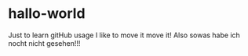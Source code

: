 # hallo-world
Just to learn gitHub usage
I like to move it move it!
Also sowas habe ich nocht nicht gesehen!!!
